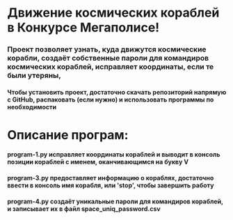 # Движение космических кораблей в Конкурсе Мегаполисе!

### Проект позволяет узнать, куда движутся космические корабли, создаёт собственные пароли для командиров космических кораблей, исправляет координаты, если те были утеряны, 

#### Чтобы установить проект, достаточно скачать репозиторий напрямую с GitHub, распаковать (если нужно) и использовать программы по необходимости

# Описание програм:
#### program-1.py исправляет координаты кораблей и выводит в консоль позиции кораблей с именем, оканчивающимся на букву V
#### program-3.py предоставляет информацию о кораблях, достаточно ввести в консоль имя корабля, или 'stop', чтобы завершить работу
#### program-4.py создаёт уникальные пароли для командиров кораблей, и записывает их в файл space_uniq_password.csv